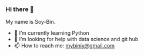 ### Hi there 👋

My name is Soy-Bin.
- 🌱 I’m currently learning Python
- 🤔 I’m looking for help with data science and git hub
- 📫 How to reach me: mybiniy@gmail.com
